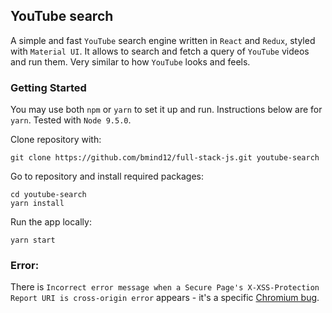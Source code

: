 ## YouTube search

A simple and fast `YouTube` search engine written in `React` and `Redux`, styled with `Material UI`. It allows to search and fetch a query of `YouTube` videos and run them. Very similar to how `YouTube` looks and feels.

### Getting Started
You may use both `npm` or `yarn` to set it up and run. Instructions below are for `yarn`. Tested with `Node 9.5.0`.

Clone repository with:

```
git clone https://github.com/bmind12/full-stack-js.git youtube-search
```

Go to repository and install required packages:
```
cd youtube-search
yarn install
```

Run the app locally:
```
yarn start
```

### Error:

There is `Incorrect error message when a Secure Page's X-XSS-Protection Report URI is cross-origin error` appears - it's a specific [Chromium bug](https://bugs.chromium.org/p/chromium/issues/detail?id=807304).
